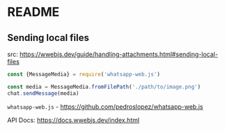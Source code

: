 # README

## Sending local files

src: https://wwebjs.dev/guide/handling-attachments.html#sending-local-files

```js
const {MessageMedia} = require('whatsapp-web.js')

const media = MessageMedia.fromFilePath('./path/to/image.png')
chat.sendMessage(media)
```

`whatsapp-web.js` - https://github.com/pedroslopez/whatsapp-web.js

API Docs: https://docs.wwebjs.dev/index.html
